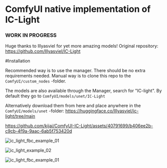 # ComfyUI native implementation of IC-Light

### WORK IN PROGRESS
Huge thanks to lllyasviel for yet more amazing models!
Original repository: https://github.com/lllyasviel/IC-Light

#Installation

Recommended way is to use the manager. There should be no extra requirements needed.
Manual way is to clone this repo to the `ComfyUI/custom_nodes` -folder.

The models are also available through the Manager, search for "IC-light". By default they go to `ComfyUI/models/unet/IC-Light`

Alternatively download them from here and place anywhere in the `ComfyUI/models/unet` -folder:
https://huggingface.co/lllyasviel/ic-light/tree/main

https://github.com/kijai/ComfyUI-IC-Light/assets/40791699/b406ee2b-c9cb-4f9a-9aac-6ab5f753420d


![ic_light_fbc_example_01](https://github.com/kijai/ComfyUI-IC-Light/blob/main/examples/ic_light_fbc_example_01.png?raw=true)

![ic_light_example_02](https://github.com/kijai/ComfyUI-IC-Light/blob/main/examples/iclight_example_fc_controlled_gradient_01.png?raw=true)

![ic_light_fbc_example_01](https://github.com/kijai/ComfyUI-IC-Light/blob/main/examples/iclight_normals_example_01.png?raw=true)
